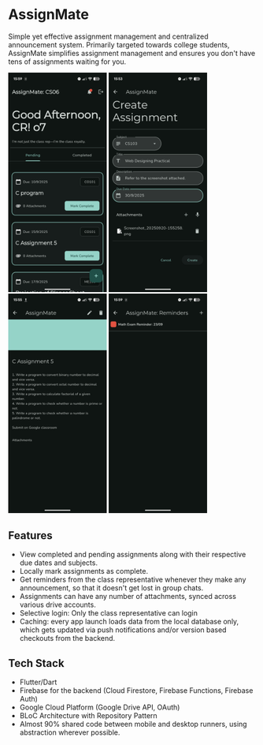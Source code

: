# AssignMate

Simple yet effective assignment management and centralized announcement system.
Primarily targeted towards college students, AssignMate simplifies assignment management and ensures you don't have tens of assignments waiting for you.

<img src=".github/2.png" alt="AssignMate Home" style="width: 200px;">
<img src=".github/1.png" alt="Create Assignment" style="width: 200px;">
<img src=".github/3.png" alt="Assignment view" style="width: 200px;">
<img src=".github/4.png" alt="Reminders" style="width: 200px;">

## Features
- View completed and pending assignments along with their respective due dates and subjects.
- Locally mark assignments as complete.
- Get reminders from the class representative whenever they make any announcement, so that it doesn't get lost in group chats.
- Assignments can have any number of attachments, synced across various drive accounts.
- Selective login: Only the class representative can login
- Caching: every app launch loads data from the local database only, which gets updated via push notifications and/or version based checkouts from the backend.

## Tech Stack
- Flutter/Dart
- Firebase for the backend (Cloud Firestore, Firebase Functions, Firebase Auth)
- Google Cloud Platform (Google Drive API, OAuth)
- BLoC Architecture with Repository Pattern
- Almost 90% shared code between mobile and desktop runners, using abstraction wherever possible.


